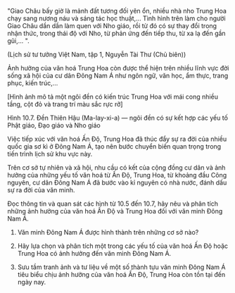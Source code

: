 "Giao Châu bấy giờ là mảnh đất tương đối yên ổn, nhiều nhà nho Trung Hoa chạy sang nương náu và sáng tác học thuật,... Tình hình trên làm cho người Giao Châu dần dần làm quen với Nho giáo, rồi từ đó có sự thay đổi trong nhận thức, trong thái độ với Nho, từ phản ứng đến tiếp thu, từ xa lạ đến gần gũi,... ".

(Lịch sử tư tưởng Việt Nam, tập 1, Nguyễn Tài Thư (Chủ biên))

Ảnh hưởng của văn hoá Trung Hoa còn được thể hiện trên nhiều lĩnh vực đời sống xã hội của cư dân Đông Nam Á như ngôn ngữ, văn học, ẩm thực, trang phục, kiến trúc,...

[Hình ảnh mô tả một ngôi đền có kiến trúc Trung Hoa với mái cong nhiều tầng, cột đỏ và trang trí màu sắc rực rỡ]

Hình 10.7. Đền Thiên Hậu (Ma-lay-xi-a) — ngôi đền có sự kết hợp các yếu tố Phật giáo, Đạo giáo và Nho giáo

Việc tiếp xúc với văn hoá Ấn Độ, Trung Hoa đã thúc đẩy sự ra đời của nhiều quốc gia sơ kì ở Đông Nam Á, tạo nên bước chuyển biến quan trọng trong tiến trình lịch sử khu vực này.

Trên cơ sở tự nhiên và xã hội, nhu cầu có kết của cộng đồng cư dân và ảnh hưởng của những yếu tố văn hoá từ Ấn Độ, Trung Hoa, từ khoảng đầu Công nguyên, cư dân Đông Nam Á đã bước vào kỉ nguyên có nhà nước, đánh dấu sự ra đời của văn minh.

Đọc thông tin và quan sát các hình từ 10.5 đến 10.7, hãy nêu và phân tích những ảnh hưởng của văn hoá Ấn Độ và Trung Hoa đối với văn minh Đông Nam Á.

1. Văn minh Đông Nam Á được hình thành trên những cơ sở nào?

2. Hãy lựa chọn và phân tích một trong các yếu tố của văn hoá Ấn Độ hoặc Trung Hoa có ảnh hưởng đến văn minh Đông Nam Á.

3. Sưu tầm tranh ảnh và tư liệu về một số thành tựu văn minh Đông Nam Á tiêu biểu chịu ảnh hưởng của văn hoá Ấn Độ, Trung Hoa còn tồn tại đến ngày nay.